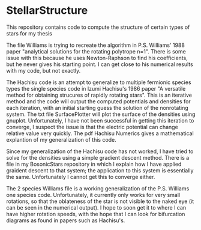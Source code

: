 # StellarStructure
This repository contains code to compute the structure of certain types of stars for my thesis

The file Williams is trying to recreate the algorithm in P.S. Williams' 1988 paper "analytical solutions for the rotating polytrope n=1". There is some issue with this
because he uses Newton-Raphson to find his coefficients, but he never gives his starting point. I can get close to his numerical results with my code, but not exactly. 

The Hachisu code is an attempt to generalize to multiple fermionic species types the single species code in Izumi Hachisu's 1986 paper 
"A versatile method for obtaining strucures of rapidly rotating stars". This is an iterative method and the code will output the computed potentials and 
densities for each iteration, with an initial starting guess the solution of the nonrotating system. The txt file SurfacePlotter will plot the surface of the densities using gnuplot. Unfortunately, I have not been successful in getting this iteration to converge, I suspect the issue is that the electric potential can change relative value very quickly. The pdf Hachisu Numerics gives a mathematical explantion of my generalization of this code.

Since my generalization of the Hachisu code has not worked, I have tried to solve for the densities using a simple gradient descent method. There is a file in my BosonicStars repository in which I explain how I have applied graident descent to that system; the application to this system is essentially the same. Unfortunately I cannot get this to converge either.  

The 2 species Williams file is a working generalization of the P.S. Williams one species code. Unfortunately, it currently only works for very small rotations, so that the oblateness of the star is not visible to the naked eye (it can be seen in the numerical output). I hope to soon get it to where I can have higher rotation speeds, with the hope that I can look for bifurcation diagrams as found in papers such as Hachisu's.

